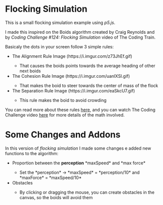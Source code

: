 # Flocking Simulation
This is a small flocking simulation example using *p5.js*.

I made this inspired on the Boids algorithm created by Craig Reynolds and by *Coding Challenge #124: Flocking Simulation* video of The Coding Train.

Basicaly the dots in your screen follow 3 simple rules:
<ul>
  <li>The Alignment Rule Image (https://i.imgur.com/z73JhEf.gif)</li>
  <ul>
    <li>
      That causes the boids points towards the average heading of other next boids<br>
    </li>
  </ul>
  <li>The Cohesion Rule Image (https://i.imgur.com/uanlXSl.gif)</li>
  <ul>
    <li>
      That makes the boid to steer towards the center of mass of the flock<br>
    </li>
  </ul>
  <li>The Separation Rule Image (https://i.imgur.com/eaSkcU7.gif)</li>
  <ul>    
    <li>
      This rule makes the boid to avoid crowding
    </li>
  </ul>
</ul>

You can read more about these rules [here](https://en.wikipedia.org/wiki/Boids), and you can watch The Coding Challenge video [here](https://www.youtube.com/watch?v=mhjuuHl6qHM&t=2135s) for more details of the math involved.

# Some Changes and Addons
In this version of *flocking simulation* I made some changes e added new functions to the algorithm:
<ul>
  <li>Proportion between the <strong>perception</strong> *maxSpeed* and *max force*</li>
  <ul>
    <li>Set the *perception* -> *maxSpeed* = *perception/10* and *maxForce* = *maxSpeed/10*</li>
  </ul>
  <li>Obstacles</li>
  <ul>
    <li>By clicking or dragging the mouse, you can create obstacles in the canvas, so the boids will avoid them</li>
  </ul>
</ul>
